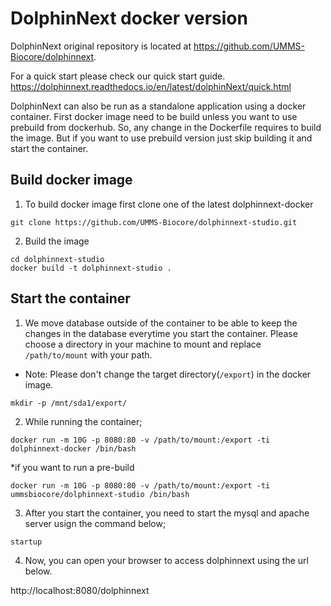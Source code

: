 DolphinNext docker version
========
DolphinNext original repository is located at https://github.com/UMMS-Biocore/dolphinnext.

For a quick start please check our quick start guide. https://dolphinnext.readthedocs.io/en/latest/dolphinNext/quick.html

DolphinNext can also be run as a standalone application using a docker container.
First docker image need to be build unless you want to use prebuild from dockerhub. So, any change in the Dockerfile requires to build the image. But if you want to use prebuild version just skip building it and start the container.

Build docker image
---------

1. To build docker image first clone one of the latest dolphinnext-docker

```
git clone https://github.com/UMMS-Biocore/dolphinnext-studio.git
```

2. Build the image
  
  ```
  cd dolphinnext-studio 
  docker build -t dolphinnext-studio .
  ```

Start the container
---------

1. We move database outside of the container to be able to keep the changes in the database everytime you start the container.
Please choose a directory in your machine to mount and replace `/path/to/mount` with your path. 
* Note: Please don't change the target directory(`/export`) in the docker image. 

```
mkdir -p /mnt/sda1/export/
```

2. While running the container;
```
docker run -m 10G -p 8080:80 -v /path/to/mount:/export -ti dolphinnext-docker /bin/bash
```
*if you want to run a pre-build
```
docker run -m 10G -p 8080:80 -v /path/to/mount:/export -ti ummsbiocore/dolphinnext-studio /bin/bash
```
3. After you start the container, you need to start the mysql and apache server usign the command below;
```
startup
```
4. Now, you can open your browser to access dolphinnext using the url below.

http://localhost:8080/dolphinnext


